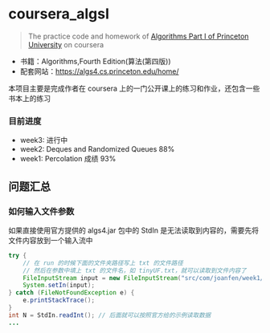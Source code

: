 # coursera_algsI
> The practice code and homework of [Algorithms Part I of Princeton University](https://www.coursera.org/learn/algorithms-part1/home/welcome) on coursera


- 书籍：Algorithms,Fourth Edition(算法(第四版))
- 配套网站：https://algs4.cs.princeton.edu/home/

本项目主要是完成作者在 coursera 上的一门公开课上的练习和作业，还包含一些书本上的练习

### 目前进度

- week3: 进行中
- week2: Deques and Randomized Queues 88% 
- week1: Percolation 成绩 93%

## 问题汇总
### 如何输入文件参数
如果直接使用官方提供的 algs4.jar 包中的 StdIn 是无法读取到内容的，需要先将文件内容放到一个输入流中

```java
try {
    // 在 run 的时候下面的文件夹路径写上 txt 的文件路径
    // 然后在参数中填上 txt 的文件名，如 tinyUF.txt，就可以读取到文件内容了
    FileInputStream input = new FileInputStream("src/com/joanfen/week1/unionFind/" + args[0]);
    System.setIn(input);
} catch (FileNotFoundException e) {
    e.printStackTrace();
}
int N = StdIn.readInt(); // 后面就可以按照官方给的示例读取数据
...
```





